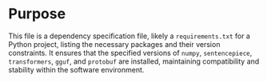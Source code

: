 # Purpose
This file is a dependency specification file, likely a `requirements.txt` for a Python project, listing the necessary packages and their version constraints. It ensures that the specified versions of `numpy`, `sentencepiece`, `transformers`, `gguf`, and `protobuf` are installed, maintaining compatibility and stability within the software environment.
